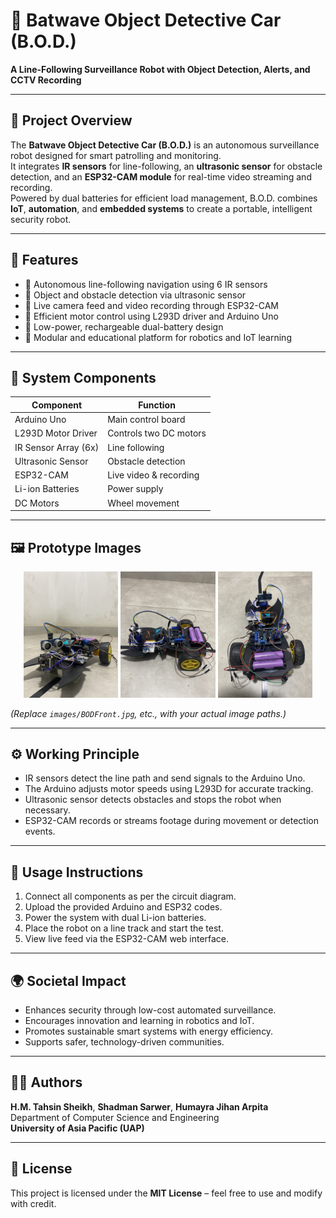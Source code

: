 # 🤖 Batwave Object Detective Car (B.O.D.)

**A Line-Following Surveillance Robot with Object Detection, Alerts, and CCTV Recording**

---

## 🧠 Project Overview
The **Batwave Object Detective Car (B.O.D.)** is an autonomous surveillance robot designed for smart patrolling and monitoring.  
It integrates **IR sensors** for line-following, an **ultrasonic sensor** for obstacle detection, and an **ESP32-CAM module** for real-time video streaming and recording.  
Powered by dual batteries for efficient load management, B.O.D. combines **IoT**, **automation**, and **embedded systems** to create a portable, intelligent security robot.

---

## 🚗 Features
- 🔹 Autonomous line-following navigation using 6 IR sensors  
- 🔹 Object and obstacle detection via ultrasonic sensor  
- 🔹 Live camera feed and video recording through ESP32-CAM  
- 🔹 Efficient motor control using L293D driver and Arduino Uno  
- 🔹 Low-power, rechargeable dual-battery design  
- 🔹 Modular and educational platform for robotics and IoT learning  

---

## 🧩 System Components
| Component | Function |
|------------|-----------|
| Arduino Uno | Main control board |
| L293D Motor Driver | Controls two DC motors |
| IR Sensor Array (6x) | Line following |
| Ultrasonic Sensor | Obstacle detection |
| ESP32-CAM | Live video & recording |
| Li-ion Batteries | Power supply |
| DC Motors | Wheel movement |

---

## 🖼️ Prototype Images

<p align="center">
  <img src="Bodpic/BODFront.jpg" alt="Front View" width="30%"/>
  <img src="Bodpic/BODSide.jpg" alt="Side View" width="30%"/>
  <img src="Bodpic/BODUp.jpg" alt="Top View" width="30%"/>
</p>

*(Replace `images/BODFront.jpg`, etc., with your actual image paths.)*

---

## ⚙️ Working Principle
- IR sensors detect the line path and send signals to the Arduino Uno.  
- The Arduino adjusts motor speeds using L293D for accurate tracking.  
- Ultrasonic sensor detects obstacles and stops the robot when necessary.  
- ESP32-CAM records or streams footage during movement or detection events.  

---

## 🧾 Usage Instructions
1. Connect all components as per the circuit diagram.  
2. Upload the provided Arduino and ESP32 codes.  
3. Power the system with dual Li-ion batteries.  
4. Place the robot on a line track and start the test.  
5. View live feed via the ESP32-CAM web interface.  

---

## 🌍 Societal Impact
- Enhances security through low-cost automated surveillance.  
- Encourages innovation and learning in robotics and IoT.  
- Promotes sustainable smart systems with energy efficiency.  
- Supports safer, technology-driven communities.  

---

## 🧑‍💻 Authors
**H.M. Tahsin Sheikh**, **Shadman Sarwer**, **Humayra Jihan Arpita**  
Department of Computer Science and Engineering  
**University of Asia Pacific (UAP)**  

---

## 📜 License
This project is licensed under the **MIT License** – feel free to use and modify with credit.

